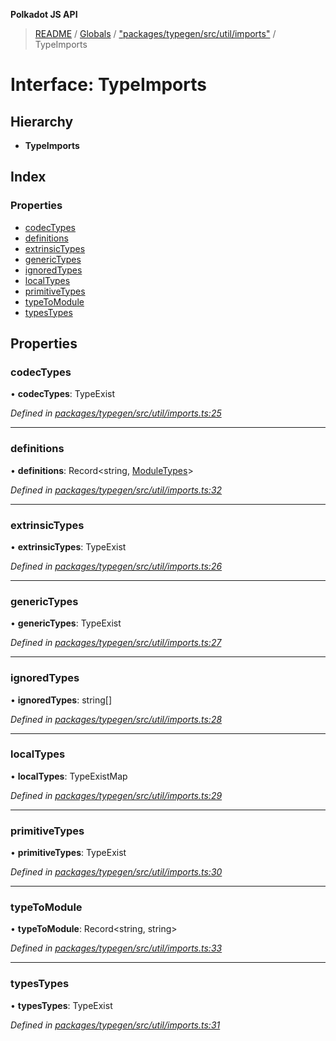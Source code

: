 **Polkadot JS API**

> [README](../README.md) / [Globals](../globals.md) / ["packages/typegen/src/util/imports"](../modules/_packages_typegen_src_util_imports_.md) / TypeImports

# Interface: TypeImports

## Hierarchy

* **TypeImports**

## Index

### Properties

* [codecTypes](_packages_typegen_src_util_imports_.typeimports.md#codectypes)
* [definitions](_packages_typegen_src_util_imports_.typeimports.md#definitions)
* [extrinsicTypes](_packages_typegen_src_util_imports_.typeimports.md#extrinsictypes)
* [genericTypes](_packages_typegen_src_util_imports_.typeimports.md#generictypes)
* [ignoredTypes](_packages_typegen_src_util_imports_.typeimports.md#ignoredtypes)
* [localTypes](_packages_typegen_src_util_imports_.typeimports.md#localtypes)
* [primitiveTypes](_packages_typegen_src_util_imports_.typeimports.md#primitivetypes)
* [typeToModule](_packages_typegen_src_util_imports_.typeimports.md#typetomodule)
* [typesTypes](_packages_typegen_src_util_imports_.typeimports.md#typestypes)

## Properties

### codecTypes

•  **codecTypes**: TypeExist

*Defined in [packages/typegen/src/util/imports.ts:25](https://github.com/polkadot-js/api/blob/05c0379f4/packages/typegen/src/util/imports.ts#L25)*

___

### definitions

•  **definitions**: Record\<string, [ModuleTypes](_packages_typegen_src_util_imports_.moduletypes.md)>

*Defined in [packages/typegen/src/util/imports.ts:32](https://github.com/polkadot-js/api/blob/05c0379f4/packages/typegen/src/util/imports.ts#L32)*

___

### extrinsicTypes

•  **extrinsicTypes**: TypeExist

*Defined in [packages/typegen/src/util/imports.ts:26](https://github.com/polkadot-js/api/blob/05c0379f4/packages/typegen/src/util/imports.ts#L26)*

___

### genericTypes

•  **genericTypes**: TypeExist

*Defined in [packages/typegen/src/util/imports.ts:27](https://github.com/polkadot-js/api/blob/05c0379f4/packages/typegen/src/util/imports.ts#L27)*

___

### ignoredTypes

•  **ignoredTypes**: string[]

*Defined in [packages/typegen/src/util/imports.ts:28](https://github.com/polkadot-js/api/blob/05c0379f4/packages/typegen/src/util/imports.ts#L28)*

___

### localTypes

•  **localTypes**: TypeExistMap

*Defined in [packages/typegen/src/util/imports.ts:29](https://github.com/polkadot-js/api/blob/05c0379f4/packages/typegen/src/util/imports.ts#L29)*

___

### primitiveTypes

•  **primitiveTypes**: TypeExist

*Defined in [packages/typegen/src/util/imports.ts:30](https://github.com/polkadot-js/api/blob/05c0379f4/packages/typegen/src/util/imports.ts#L30)*

___

### typeToModule

•  **typeToModule**: Record\<string, string>

*Defined in [packages/typegen/src/util/imports.ts:33](https://github.com/polkadot-js/api/blob/05c0379f4/packages/typegen/src/util/imports.ts#L33)*

___

### typesTypes

•  **typesTypes**: TypeExist

*Defined in [packages/typegen/src/util/imports.ts:31](https://github.com/polkadot-js/api/blob/05c0379f4/packages/typegen/src/util/imports.ts#L31)*
